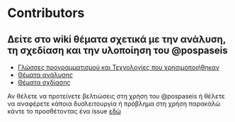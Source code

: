# Contributors

<h2>Δείτε στο wiki θέματα σχετικά με την ανάλυση, τη σχεδίαση και την υλοποίηση του @pospaseis</h2>
<ul>
<li><a href="https://github.com/ellak-monades-aristeias/apospaseis/wiki/%CE%A4%CE%B5%CF%87%CE%BD%CE%BF%CE%BB%CE%BF%CE%B3%CE%AF%CE%B5%CF%82">Γλώσσες προγραμματισμού και Τεχνολογίες που χρησιμοποιήθηκαν</a></li>
<li><a href="https://github.com/ellak-monades-aristeias/apospaseis/wiki/%CE%98%CE%AD%CE%BC%CE%B1%CF%84%CE%B1-%CE%B1%CE%BD%CE%AC%CE%BB%CF%85%CF%83%CE%B7%CF%82">Θέματα ανάλυσης</a></li>
<li><a href="https://github.com/ellak-monades-aristeias/apospaseis/wiki/%CE%98%CE%AD%CE%BC%CE%B1%CF%84%CE%B1-%CF%83%CF%87%CE%B5%CE%B4%CE%AF%CE%B1%CF%83%CE%B7%CF%82">Θέματα σχδίασης</a></li>
</ul>

Αν θέλετε να προτείνετε βελτιώσεις στη χρήση του @pospaseis ή θέλετε να αναφέρετε κάποια δυσλειτουργία ή πρόβλημα στη χρήση παρακάλώ κάντε το προσθέτοντας ένα issue <a href="https://github.com/ellak-monades-aristeias/apospaseis/issues">εδώ</a>
